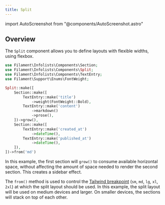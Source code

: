 ```yaml
---
title: Split
---
```

import AutoScreenshot from "@components/AutoScreenshot.astro"

## Overview

The `Split` component allows you to define layouts with flexible widths, using flexbox.

```php
use Filament\Infolists\Components\Section;
use Filament\Infolists\Components\Split;
use Filament\Infolists\Components\TextEntry;
use Filament\Support\Enums\FontWeight;

Split::make([
    Section::make([
        TextEntry::make('title')
            ->weight(FontWeight::Bold),
        TextEntry::make('content')
            ->markdown()
            ->prose(),
    ])->grow(),
    Section::make([
        TextEntry::make('created_at')
            ->dateTime(),
        TextEntry::make('published_at')
            ->dateTime(),
    ]),
])->from('md')
```

In this example, the first section will `grow()` to consume available horizontal space, without affecting the amount of space needed to render the second section. This creates a sidebar effect.

The `from()` method is used to control the [Tailwind breakpoint](https://tailwindcss.com/docs/responsive-design#overview) (`sm`, `md`, `lg`, `xl`, `2xl`) at which the split layout should be used. In this example, the split layout will be used on medium devices and larger. On smaller devices, the sections will stack on top of each other.

<AutoScreenshot name="infolists/layout/split/simple" alt="Split" version="3.x" />
